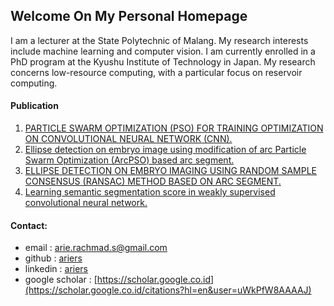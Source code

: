 ## Welcome On My Personal Homepage

I am a lecturer at the State Polytechnic of Malang. My research interests include machine learning and computer vision. I am currently enrolled in a PhD program at the Kyushu Institute of Technology in Japan. My research concerns low-resource computing, with a particular focus on reservoir computing.

#### Publication 
1. [PARTICLE SWARM OPTIMIZATION (PSO) FOR TRAINING OPTIMIZATION ON CONVOLUTIONAL NEURAL NETWORK (CNN).](http://jiki.cs.ui.ac.id/index.php/jiki/article/viewFile/366/237)
2. [Ellipse detection on embryo image using modification of arc Particle Swarm Optimization (ArcPSO) based arc segment.](https://www.researchgate.net/profile/Wisnu_Jatmiko/publication/304413046_Ellipse_detection_on_embryo_image_using_modification_of_arc_Particle_Swarm_Optimization_ArcPSO_based_arc_segment/links/57a04d9a08aec29aed21e304.pdf)
3. [ELLIPSE DETECTION ON EMBRYO IMAGING USING RANDOM SAMPLE CONSENSUS (RANSAC) METHOD BASED ON ARC SEGMENT.](http://search.ebscohost.com/login.aspx?direct=true&profile=ehost&scope=site&authtype=crawler&jrnl=11785608&AN=124235718&h=bsQa0aEMpH5rQpHjCdlK92wYdmwUwttA4lpvSk8PJIlkT%2FL3qvHGo2%2BT8SqtLaA2sWQke0bBeLdpZLkDAjxvAA%3D%3D&crl=c)
4. [Learning semantic segmentation score in weakly supervised convolutional neural network.](http://ieeexplore.ieee.org/abstract/document/7562845/)

#### Contact:
- email : arie.rachmad.s@gmail.com  
- github : [ariers](https://github.com/ArieRS)  
- linkedin : [ariers](https://id.linkedin.com/in/ariers)
- google scholar : [https://scholar.google.co.id](https://scholar.google.co.id/citations?hl=en&user=uWkPfW8AAAAJ)
